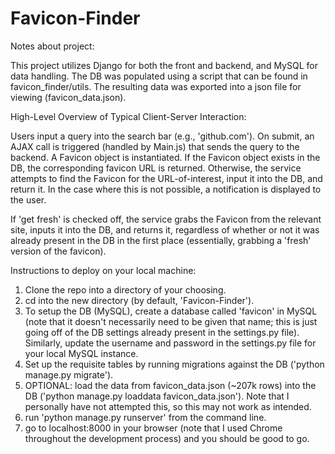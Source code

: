 # Favicon-Finder

Notes about project:

This project utilizes Django for both the front and backend, and MySQL for data handling.
The DB was populated using a script that can be found in favicon_finder/utils. The resulting data was exported into a json file for viewing (favicon_data.json).

High-Level Overview of Typical Client-Server Interaction:

Users input a query into the search bar (e.g., 'github.com'). On submit, an AJAX call is triggered (handled by Main.js) that sends the query to the backend. A Favicon object is instantiated. If the Favicon object exists in the DB, the corresponding favicon URL is returned. Otherwise, the service attempts to find the Favicon for the URL-of-interest, input it into the DB, and return it. In the case where this is not possible, a notification is displayed to the user.

If 'get fresh' is checked off, the service grabs the Favicon from the relevant site, inputs it into the DB, and returns it, regardless of whether or not it was already present in the DB in the first place (essentially, grabbing a 'fresh' version of the favicon).

Instructions to deploy on your local machine:
1. Clone the repo into a directory of your choosing.
2. cd into the new directory (by default, 'Favicon-Finder').
3. To setup the DB (MySQL), create a database called 'favicon' in MySQL (note that it doesn't necessarily need to be given that name; this is just going off of the DB settings already present in the settings.py file). Similarly, update the username and password in the settings.py file for your local MySQL instance.
4. Set up the requisite tables by running migrations against the DB ('python manage.py migrate').
5. OPTIONAL: load the data from favicon_data.json (~207k rows) into the DB ('python manage.py loaddata favicon_data.json'). Note that I personally have not attempted this, so this may not work as intended.
6. run 'python manage.py runserver' from the command line.
7. go to localhost:8000 in your browser (note that I used Chrome throughout the development process) and you should be good to go.
